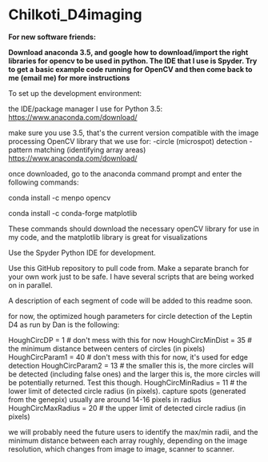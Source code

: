 # Chilkoti_D4imaging

<b>For new software friends:

Download anaconda 3.5, and google how to download/import the right libraries for opencv to be used in python.
The IDE that I use is Spyder. Try to get a basic example code running for OpenCV and then come back to me (email me) for more instructions</b>


To set up the development environment:

the IDE/package manager I use for Python 3.5: https://www.anaconda.com/download/

make sure you use 3.5, that's the current version
compatible with the image processing OpenCV library that we use for:
-circle (microspot) detection
-pattern matching (identifying array areas)
https://www.anaconda.com/download/


once downloaded, go to the anaconda command prompt and enter the following commands:

conda install -c menpo opencv 

conda install -c conda-forge matplotlib 



These commands should download the necessary openCV library for use in my code, and the matplotlib library is great for visualizations


Use the Spyder Python IDE for development. 

Use this GitHub repository to pull code from. Make a separate branch for your own work just to be safe. I have several scripts that are being worked on in parallel.

A description of each segment of code will be added to this readme soon.

for now, the optimized hough parameters for circle detection of the Leptin D4 as run by Dan is the following:

HoughCircDP = 1 # don't mess with this for now
HoughCircMinDist = 35 # the minimum distance between centers of circles (in pixels)
HoughCircParam1 = 40 # don't mess with this for now, it's used for edge detection
HoughCircParam2 = 13 # the smaller this is, the more circles will be detected (including false ones) and the larger this is, the more circles will be potentially returned. Test this though.
HoughCircMinRadius = 11 # the lower limit of detected circle radius (in pixels). capture spots (generated from the genepix) usually are around 14-16 pixels in radius
HoughCircMaxRadius = 20 # the upper limit of detected circle radius (in pixels)

we will probably need the future users to identify the max/min radii, and the minimum distance between each array roughly, depending on the image resolution, which changes from image to image, scanner to scanner.
